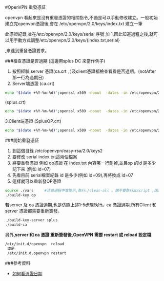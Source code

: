 #OpenVPN 重發憑証

openvpn 看起來是沒有重發憑證的相關指令,不過是可以手動修改建立。一般初始建立完openvpn憑證後,會在 /etc/openvpn/2.0/keys/index.txt 建立一筆

此憑證紀錄,並在/etc/openvpn/2.0/keys/serial 序號 加 1,因此知道過程之後,就可以用手動方式調整/etc/openvpn/2.0/keys/{index.txt,serial}

,來達到重發憑證要求。

###檢查憑證是否過期 
(這邊用splus DC 來當作例子)
1. 按照經驗,server 憑證(ca.crt , )及client憑證都檢查看看是否過期。(notAfter那一行為過期日)
2. Server端憑證
(ca.crt)
```sh
echo "$(date +%Y-%m-%d)";openssl x509 -noout  -dates -in /etc/openvpn/2.0/keys/ca.crt
```
(splus.crt)
```sh
echo "$(date +%Y-%m-%d)";openssl x509 -noout  -dates -in /etc/openvpn/2.0/keys/splus.crt
```
3.Client端憑證
(SplusOP.crt)
```sh
echo "$(date +%Y-%m-%d)";openssl x509 -noout  -dates -in /etc/openvpn/2.0/keys/SplusOP.crt
```
###開始重發憑証
1. 到這個目錄 /etc/openvpn/easy-rsa/2.0/keys2
2. 要修改 serial index.txt這兩個檔案
3. 將要重發憑證 例如 op憑證  在 index.txt 內容哪一行刪掉,並且op 的id 是多少記下來 (例如 id=07)
4. 先看目前 serial檔案紀錄 id 是多少(例如 id=09),再將換成 id=07
5. 這樣就可以重新發OP憑證 
```sh
source ./vars     #注意過程中會提示,執行./clean-all 。請不要執行此script ,因為會把現有的 /etc/openvpn/2.0/keys/都刪除
./build-key op 
```
若server 及 ca 憑證過期,也是仿照上述1-5步驟執行。ca 憑證過期,所有Client 和 server 憑證都需要重新簽發。
```sh
./build-key-server splus
./build-ca
```
另外,**server 和 ca 憑證 重新簽發後,OpenVPN 需要 restart 或 reload 設定檔**
```sh
/etc/init.d/openvpn  reload   
 或是
 /etc/init.d.openvpn restart
```




###參考資料
* [如何看憑證日期](http://www.shellhacks.com/en/HowTo-Check-SSL-Certificate-Expiration-Date-from-the-Linux-Shell)
